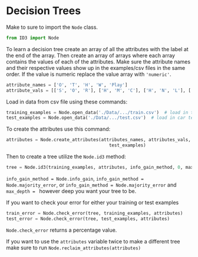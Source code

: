 # Decision Trees

Make to sure to import the `Node` class.
```python
from ID3 import Node
```

To learn a decision tree create an array of all the attributes with the label at the end of the array.  Then create an array of arrays where each array contains the values of each of the attributes. Make sure the attribute names and their respective values show up in the examples/csv files in the same order. If the value is numeric replace the value array with `'numeric'`.

```python
attribute_names = ['O', 'T', 'H', 'W', 'Play']
attribute_vals = [['S', 'O', 'R'], ['H', 'M', 'C'], ['H', 'N', 'L'], ['S', 'W'], ['+', '-']]
```

Load in data from csv file using these commands:

```python
training_examples = Node.open_data('./Data/.../train.csv')  # load in training data
test_examples = Node.open_data('./Data/.../test.csv')  # load in car test data
```

To create the attributes use this command:

```python
attributes = Node.create_attributes(attributes_names, attributes_vals, training_examples,
                                       test_examples)
```

Then to create a tree utilize the `Node.id3` method:

```python
tree = Node.id3(training_examples, attributes, info_gain_method, 0, max_depth)
```
`info_gain_method = Node.info_gain`, `info_gain_method = Node.majority_error`, or `info_gain_method = Node.majority_error` and `max_depth = ` however deep you want your tree to be.

If you want to check your error for either your training or test examples
```python
train_error = Node.check_error(tree, training_examples, attributes)
test_error = Node.check_error(tree, test_examples, attributes)
``` 
`Node.check_error` returns a percentage value.

If you want to use the `attributes` variable twice to make a different tree make sure to run `Node.reclaim_attributes(attributes)`